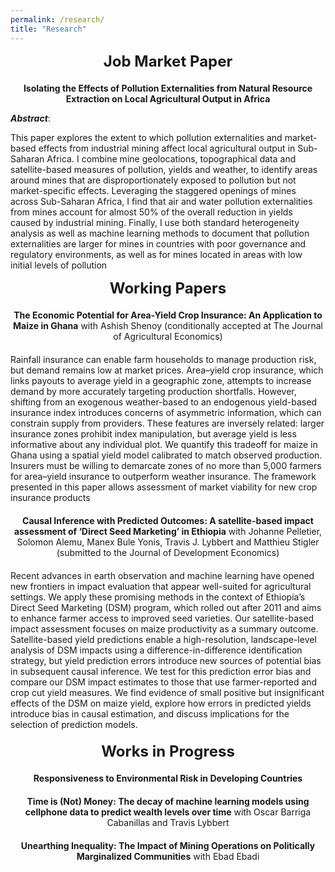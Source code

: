 ```yaml
---
permalink: /research/
title: "Research"
---
```


<div style="text-align: center; font-size: 24px; font-weight: bold; margin-bottom: 20px;">
  Job Market Paper
</div>
<!-- Add a smaller margin to control spacing -->

<center><b>Isolating the Effects of Pollution Externalities from Natural Resource Extraction on Local Agricultural Output in Africa
</b></center>





***Abstract***:

This paper explores the extent to which pollution externalities and market-based effects from industrial mining affect local agricultural output in Sub-Saharan Africa. I combine mine geolocations, topographical data and satellite-based measures of pollution, yields and weather, to identify areas around mines that are disproportionately exposed to pollution but not market-specific effects. Leveraging the staggered openings of mines across Sub-Saharan Africa, I find that air and water pollution externalities from mines account for almost 50% of the overall reduction in yields caused by industrial mining. Finally, I use both standard heterogeneity analysis as well as machine learning methods to document that pollution externalities are larger for mines in countries with poor governance and regulatory environments, as well as for mines located in areas with low initial levels of pollution



<div style="text-align: center; font-size: 24px; font-weight: bold; margin-bottom: 20px;">
  Working Papers
</div>



<center><b>The Economic Potential for Area-Yield Crop Insurance: An Application to Maize in Ghana</b> with Ashish Shenoy (conditionally accepted at The Journal of Agricultural Economics)</center>

<div style="margin-bottom: 20px;"></div>

Rainfall insurance can enable farm households to manage production risk, but demand remains low at market prices. Area–yield crop insurance, which links payouts to average yield in a geographic zone, attempts to increase demand by more accurately targeting production shortfalls. However, shifting from an exogenous weather-based to an endogenous yield-based insurance index introduces concerns of asymmetric information, which can constrain supply from providers. These features are inversely related: larger insurance zones prohibit index manipulation, but average yield is less informative about any individual plot. We quantify this tradeoff for maize in Ghana using a spatial yield model calibrated to match observed production. Insurers must be willing to demarcate zones of no more than 5,000 farmers for area–yield insurance to outperform weather insurance. The framework presented in this paper allows assessment of market viability for new crop insurance products

<div style="margin-bottom: 20px;"></div>


<center><b>Causal Inference with Predicted Outcomes: A satellite-based impact assessment of ‘Direct Seed Marketing’ in Ethiopia</b> with Johanne Pelletier, Solomon Alemu, Manex Bule Yonis, Travis J. Lybbert and Matthieu Stigler (submitted to the Journal of Development Economics)</center>

<div style="margin-bottom: 20px;"></div>

Recent advances in earth observation and machine learning have opened new frontiers in impact evaluation that appear well-suited for agricultural settings. We apply these promising methods in the context of Ethiopia’s Direct Seed Marketing (DSM) program, which rolled out after 2011 and aims to enhance farmer access to improved seed varieties. Our satellite-based impact assessment focuses on maize productivity as a summary outcome. Satellite-based yield predictions enable a high-resolution, landscape-level analysis of DSM impacts using a difference-in-difference identification strategy, but yield prediction errors introduce new sources of potential bias in subsequent causal inference. We test for this prediction error bias and compare our DSM impact estimates to those that use farmer-reported and crop cut yield measures. We find evidence of small positive but insignificant effects of the DSM on maize yield, explore how errors in predicted yields introduce bias in causal estimation, and discuss implications for the selection of prediction models.

<div style="margin-bottom: 20px;"></div>


<div style="text-align: center; font-size: 24px; font-weight: bold; margin-bottom: 20px;">
  Works in Progress
</div>

<center><b>Responsiveness to Environmental Risk in Developing Countries</b> </center>

<div style="margin-bottom: 20px;"></div>


<center><b> Time is (Not) Money: The decay of machine learning models using cellphone data to predict wealth levels over time</b> with Oscar Barriga Cabanillas and Travis Lybbert</center>

<div style="margin-bottom: 20px;"></div>


<center><b> Unearthing Inequality: The Impact of Mining Operations on Politically Marginalized Communities</b> with Ebad Ebadi</center>


